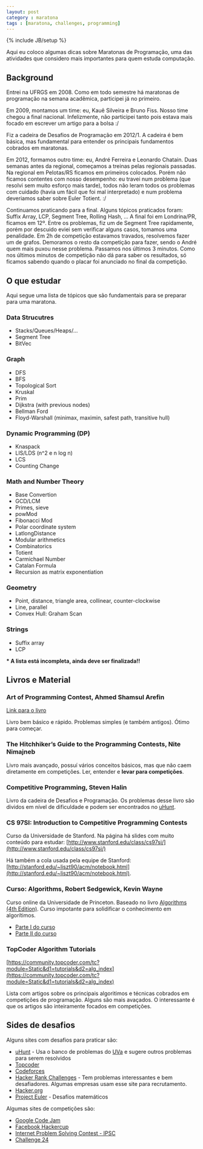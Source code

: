```yaml
---
layout: post
category : maratona
tags : [maratona, challenges, programming]
---
```

{% include JB/setup %}

Aqui eu coloco algumas dicas sobre Maratonas de Programação, uma das atividades que considero mais importantes para quem estuda computação.

## Background

Entrei na UFRGS em 2008. Como em todo semestre há maratonas de programação na semana acadêmica, participei já no primeiro. 

Em 2009, montamos um time: eu, Kauê Silveira e Bruno Fiss. Nosso time chegou a final nacional. Infelizmente, não participei tanto pois estava mais focado em escrever um artigo para a bolsa :/

Fiz a cadeira de Desafios de Programação em 2012/1. A cadeira é bem básica, mas fundamental para entender os principais fundamentos cobrados em maratonas.

Em 2012, formamos outro time: eu, André Ferreira e Leonardo Chatain. Duas semanas antes da regional, começamos a treinas pelas regionais passadas. Na regional em Pelotas/RS ficamos em primeiros colocados. Porém não ficamos contentes com nosso desempenho: eu travei num problema (que resolvi sem muito esforço mais tarde), todos não leram todos os problemas com cuidado (havia um fácil que foi mal interpretado) e num problema deveriamos saber sobre Euler Totient. :/

Continuamos praticando para a final. Alguns tópicos praticados foram: Suffix Array, LCP, Segment Tree, Rolling Hash, ... A final foi em Londrina/PR, ficamos em 12º. Entre os problemas, fiz um de Segment Tree rapidamente, porém por descuido eviei sem verificar alguns casos, tomamos uma penalidade. Em 2h de competição estavamos travados, resolvemos fazer um de grafos. Demoramos o resto da competição para fazer, sendo o André quem mais puxou nesse problema. Passamos nos últimos 3 minutos. Como nos últimos minutos de competição não dá para saber os resultados, só ficamos sabendo quando o placar foi anunciado no final da competição. 

## O que estudar

Aqui segue uma lista de tópicos que são fundamentais para se preparar para uma maratona.

### Data Strucutres

* Stacks/Queues/Heaps/...
* Segment Tree
* BitVec

### Graph

* DFS
* BFS
* Topological Sort
* Kruskal
* Prim
* Dijkstra (with previous nodes)
* Bellman Ford
* Floyd-Warshall (minimax, maximin, safest path, transitive hull)

### Dynamic Programming (DP)

* Knaspack
* LIS/LDS (n^2 e n log n)
* LCS
* Counting Change

### Math and Number Theory

* Base Convertion
* GCD/LCM
* Primes, sieve
* powMod
* Fibonacci Mod
* Polar coordinate system
* LatlongDistance
* Modular arithmetics
* Combinatorics
* Totient
* Carmichael Number
* Catalan Formula
* Recursion as matrix exponentiation

### Geometry
* Point, distance, triangle area, collinear, counter-clockwise
* Line, parallel
* Convex Hull: Graham Scan

### Strings

* Suffix array
* LCP

**\* A lista está incompleta, ainda deve ser finalizada!!**

## Livros e Material

### Art of Programming Contest, Ahmed Shamsul Arefin

[Link para o livro](http://acm.uva.es/problemset/Art_of_Programming_Contest_SE_for_uva.pdf)

Livro bem básico e rápido. Problemas simples (e também antigos). Ótimo para começar.

### The Hitchhiker’s Guide to the Programming Contests, Nite Nimajneb

Livro mais avançado, possuí vários conceitos básicos, mas que não caem diretamente em competições. Ler, entender e **levar para competições**.

### Competitive Programming, Steven Halin

Livro da cadeira de Desafios e Programação. Os problemas desse livro são dividos em nível de dificuldade e podem ser encontrados no [uHunt](http://uhunt.felix-halim.net/).


### CS 97SI: Introduction to Competitive Programming Contests

Curso da Universidade de Stanford. Na página há slides com muito conteúdo para estudar: [http://www.stanford.edu/class/cs97si/](http://www.stanford.edu/class/cs97si/)

Há também a cola usada pela equipe de Stanford: [http://stanford.edu/~liszt90/acm/notebook.html](http://stanford.edu/~liszt90/acm/notebook.html).

### Curso: Algorithms, Robert Sedgewick, Kevin Wayne

Curso online da Universidade de Princeton. Baseado no livro [Algorithms (4th Edition)](http://www.amazon.com/gp/product/032157351X). Curso impotante para solidificar o conhecimento em algorítimos.

* [Parte I do curso](https://www.coursera.org/course/algs4partI)
* [Parte II do curso](https://www.coursera.org/course/algs4partII)

### TopCoder Algorithm Tutorials

[https://community.topcoder.com/tc?module=Static&d1=tutorials&d2=alg_index](https://community.topcoder.com/tc?module=Static&d1=tutorials&d2=alg_index)

Lista com artigos sobre os principais algoritimos e técnicas cobrados em competições de programação. Alguns são mais avaçados. O interessante é que os artigos são inteiramente focados em competições.

## Sides de desafios

Alguns sites com desafios para praticar são:

* [uHunt](http://uhunt.felix-halim.net/id/52491) - Usa o banco de problemas do [UVa](http://uva.onlinejudge.org/) e sugere outros problemas para serem resolvidos
* [Topcoder](https://www.topcoder.com/)
* [Codeforces](http://codeforces.com/)
* [Hacker Rank Challenges](http://www.hackerrank.com) - Tem problemas interessantes e bem desafiadores. Algumas empresas usam esse site para recrutamento.
* [Hacker.org](http://www.hacker.org/)
* [Project Euler](https://projecteuler.net/) - Desafios matemáticos

Algumas sites de competições são:

* [Google Code Jam](https://code.google.com/codejam/)
* [Facebook Hackercup](https://www.facebook.com/hackercup)
* [Internet Problem Solving Contest - IPSC](http://ipsc.ksp.sk/)
* [Challenge 24](http://ch24.org/)
